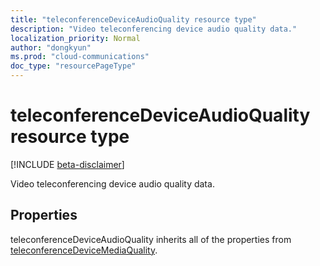 ```yaml
---
title: "teleconferenceDeviceAudioQuality resource type"
description: "Video teleconferencing device audio quality data."
localization_priority: Normal
author: "dongkyun"
ms.prod: "cloud-communications"
doc_type: "resourcePageType"
---
```


# teleconferenceDeviceAudioQuality resource type

[!INCLUDE [beta-disclaimer](../../includes/beta-disclaimer.md)]

Video teleconferencing device audio quality data.

## Properties

teleconferenceDeviceAudioQuality inherits all of the properties from [teleconferenceDeviceMediaQuality](teleconferencedevicemediaquality.md).

<!-- uuid: 16cd6b66-4b1a-43a1-adaf-3a886856ed98
2019-02-04 14:57:30 UTC -->
<!-- {
  "type": "#page.annotation",
  "description": "teleconferenceDeviceAudioQuality resource",
  "keywords": "",
  "section": "documentation",
  "tocPath": ""
}-->